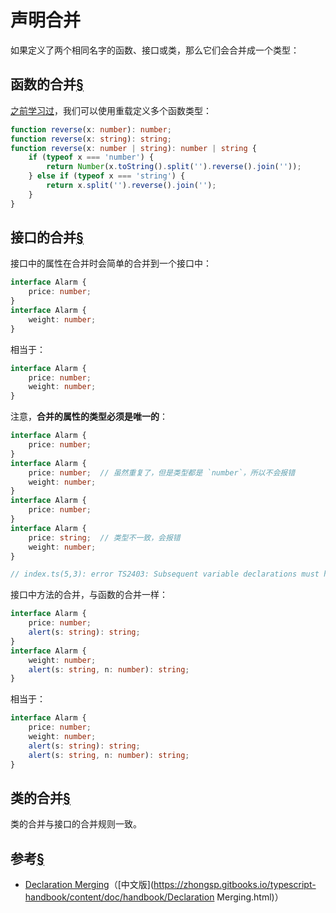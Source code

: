 # 声明合并

如果定义了两个相同名字的函数、接口或类，那么它们会合并成一个类型：

## 函数的合并[§](https://ts.xcatliu.com/advanced/declaration-merging.html#函数的合并)

[之前学习过](https://ts.xcatliu.com/basics/type-of-function.html#重载)，我们可以使用重载定义多个函数类型：

```ts
function reverse(x: number): number;
function reverse(x: string): string;
function reverse(x: number | string): number | string {
    if (typeof x === 'number') {
        return Number(x.toString().split('').reverse().join(''));
    } else if (typeof x === 'string') {
        return x.split('').reverse().join('');
    }
}
```

## 接口的合并[§](https://ts.xcatliu.com/advanced/declaration-merging.html#接口的合并)

接口中的属性在合并时会简单的合并到一个接口中：

```ts
interface Alarm {
    price: number;
}
interface Alarm {
    weight: number;
}
```

相当于：

```ts
interface Alarm {
    price: number;
    weight: number;
}
```

注意，**合并的属性的类型必须是唯一的**：

```ts
interface Alarm {
    price: number;
}
interface Alarm {
    price: number;  // 虽然重复了，但是类型都是 `number`，所以不会报错
    weight: number;
}
interface Alarm {
    price: number;
}
interface Alarm {
    price: string;  // 类型不一致，会报错
    weight: number;
}

// index.ts(5,3): error TS2403: Subsequent variable declarations must have the same type.  Variable 'price' must be of type 'number', but here has type 'string'.
```

接口中方法的合并，与函数的合并一样：

```ts
interface Alarm {
    price: number;
    alert(s: string): string;
}
interface Alarm {
    weight: number;
    alert(s: string, n: number): string;
}
```

相当于：

```ts
interface Alarm {
    price: number;
    weight: number;
    alert(s: string): string;
    alert(s: string, n: number): string;
}
```

## 类的合并[§](https://ts.xcatliu.com/advanced/declaration-merging.html#类的合并)

类的合并与接口的合并规则一致。

## 参考[§](https://ts.xcatliu.com/advanced/declaration-merging.html#参考)

- [Declaration Merging](http://www.typescriptlang.org/docs/handbook/declaration-merging.html)（[中文版](https://zhongsp.gitbooks.io/typescript-handbook/content/doc/handbook/Declaration Merging.html)）